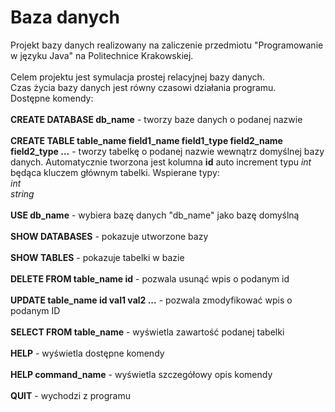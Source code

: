 # Baza danych
Projekt bazy danych realizowany na zaliczenie przedmiotu "Programowanie w języku Java" na Politechnice Krakowskiej. \
\
Celem projektu jest symulacja prostej relacyjnej bazy danych. \
Czas życia bazy danych jest równy czasowi działania programu.\
Dostępne komendy: \
\
**CREATE DATABASE db_name** - tworzy baze danych o podanej nazwie\
\
**CREATE TABLE table_name field1_name field1_type field2_name field2_type ...** - 
tworzy tabelkę o podanej nazwie wewnątrz domyślnej bazy danych. 
Automatycznie tworzona jest kolumna **id** auto increment typu *int* będąca kluczem głównym tabelki. Wspierane typy:\
_int_\
_string_
\
\
**USE db_name** - wybiera bazę danych "db_name" jako bazę domyślną \
\
**SHOW DATABASES** - pokazuje utworzone bazy\
\
**SHOW TABLES** - pokazuje tabelki w bazie\
\
**DELETE FROM table_name id** - pozwala usunąć wpis o podanym id\
\
**UPDATE table_name id val1 val2 ...** - pozwala zmodyfikować wpis o podanym ID\
\
**SELECT FROM table_name** - wyświetla zawartość podanej tabelki\
\
**HELP** - wyświetla dostępne komendy\
\
**HELP command_name** - wyświetla szczegółowy opis komendy\
\
**QUIT** - wychodzi z programu
